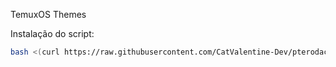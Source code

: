 TemuxOS Themes

Instalação do script:
```sh
bash <(curl https://raw.githubusercontent.com/CatValentine-Dev/pterodactylthemes/main/menu.sh)
```

